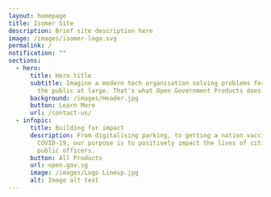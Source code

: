 ```yaml
---
layout: homepage
title: Isomer Site
description: Brief site description here
image: /images/isomer-logo.svg
permalink: /
notification: ""
sections:
  - hero:
      title: Hero title
      subtitle: Imagine a modern tech organisation solving problems for the benefit of
        the public at large. That's what Open Government Products does.
      background: /images/Header.jpg
      button: Learn More
      url: /contact-us/
  - infopic:
      title: Building for impact
      description: From digitalising parking, to getting a nation vaccinated against
        COVID-19, our purpose is to positively impact the lives of citizens and
        public officers.
      button: All Products
      url: open.gov.sg
      image: /images/Logo Lineup.jpg
      alt: Image alt text
---
```

